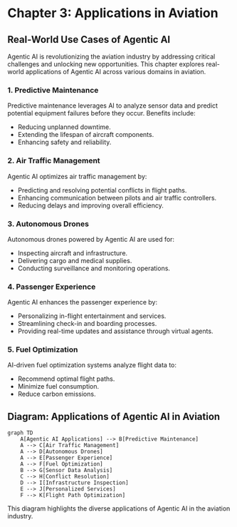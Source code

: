 # Chapter 3: Applications in Aviation

## Real-World Use Cases of Agentic AI

Agentic AI is revolutionizing the aviation industry by addressing critical challenges and unlocking new opportunities. This chapter explores real-world applications of Agentic AI across various domains in aviation.

### 1. Predictive Maintenance

Predictive maintenance leverages AI to analyze sensor data and predict potential equipment failures before they occur. Benefits include:

- Reducing unplanned downtime.
- Extending the lifespan of aircraft components.
- Enhancing safety and reliability.

### 2. Air Traffic Management

Agentic AI optimizes air traffic management by:

- Predicting and resolving potential conflicts in flight paths.
- Enhancing communication between pilots and air traffic controllers.
- Reducing delays and improving overall efficiency.

### 3. Autonomous Drones

Autonomous drones powered by Agentic AI are used for:

- Inspecting aircraft and infrastructure.
- Delivering cargo and medical supplies.
- Conducting surveillance and monitoring operations.

### 4. Passenger Experience

Agentic AI enhances the passenger experience by:

- Personalizing in-flight entertainment and services.
- Streamlining check-in and boarding processes.
- Providing real-time updates and assistance through virtual agents.

### 5. Fuel Optimization

AI-driven fuel optimization systems analyze flight data to:

- Recommend optimal flight paths.
- Minimize fuel consumption.
- Reduce carbon emissions.

## Diagram: Applications of Agentic AI in Aviation

```mermaid
graph TD
    A[Agentic AI Applications] --> B[Predictive Maintenance]
    A --> C[Air Traffic Management]
    A --> D[Autonomous Drones]
    A --> E[Passenger Experience]
    A --> F[Fuel Optimization]
    B --> G[Sensor Data Analysis]
    C --> H[Conflict Resolution]
    D --> I[Infrastructure Inspection]
    E --> J[Personalized Services]
    F --> K[Flight Path Optimization]
```

This diagram highlights the diverse applications of Agentic AI in the aviation industry.